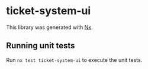 # ticket-system-ui

This library was generated with [Nx](https://nx.dev).

## Running unit tests

Run `nx test ticket-system-ui` to execute the unit tests.
